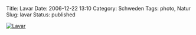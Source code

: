 Title: Lavar
Date: 2006-12-22 13:10
Category: Schweden
Tags: photo, Natur
Slug: lavar
Status: published

[![Lavar](/pic/lavar_s.jpg "Lavar")](/pic/lavar_l.jpg)

